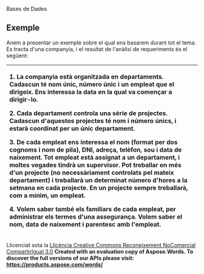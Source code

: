 Bases de Dades
## **Exemple**
Anem a presentar un exemple sobre el qual ens basarem durant tot el tema. Es tracta d'una companyia, i el resultat de l'anàlisi de requeriments és el següent:


|<p>1. La companyia està organitzada en departaments. Cadascun té nom únic, número únic i un empleat que el dirigeix. Ens interessa la data en la qual va començar a dirigir-lo.</p><p>2. Cada departament controla una sèrie de projectes. Cadascun d'aquestos projectes té nom i número únics, i estarà coordinat per un únic departament.</p><p>3. De cada empleat ens interessa el nom (format per dos cognoms i nom de pila), DNI, adreça, telèfon, sou i data de naixement. Tot empleat està assignat a un departament, i moltes vegades tindrà un supervisor. Pot treballar en més d'un projecte (no necessàriament controlats pel mateix departament) i treballarà un determinat número d'hores a la setmana en cada projecte. En un projecte sempre treballarà, com a mínim, un empleat.</p><p>4. Volem saber també els familiars de cada empleat, per administrar els termes d'una assegurança. Volem saber el nom, data de naixement i parentesc amb l'empleat.</p>|
| :- |


Llicenciat sota la [Llicència Creative Commons Reconeixement NoComercial CompartirIgual 3.0](http://creativecommons.org/licenses/by-nc-sa/3.0/)
**Created with an evaluation copy of Aspose.Words. To discover the full versions of our APIs please visit: https://products.aspose.com/words/**
